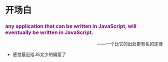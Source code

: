 # 开场白

<h3 style="color: purple;">any application that can be written in JavaScript, will eventually be written in JavaScript.</h3>
<p style="direction: rtl;"><span>一个比它的出处更有名的定律</span><span>——</span></p>

- 感觉最近给JS太少的偏爱了
